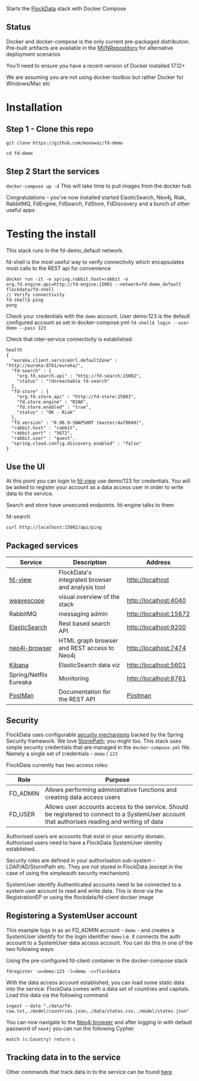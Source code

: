 
Starts the [FlockData](http://FlockData.com) stack with Docker Compose

## Status
Docker and docker-compose is the only current pre-packaged distribution. Pre-built artifacts are available in the [MVNRepostitory](https://mvnrepository.com/artifact/org.flockdata) for alternative deployment scenarios 

You'll need to ensure you have a recent version of Docker installed 17.12+

We are assuming you are not using docker-toolbox but rather Docker for Windows/Mac etc

# Installation

## Step 1 - Clone this repo
`git clone https://github.com/monowai/fd-demo`

`cd fd-demo`

## Step 2 Start the services
`docker-compose up -d` This will take time to pull images from the docker hub

Congratulations - you've now installed started ElasticSearch, Neo4j, Riak, RabbitMQ, FdEngine, FdSearch, FdStore, FdDiscovery and a bunch of other useful apps 

# Testing the install
This stack runs in the fd-demo_default network.

fd-shell is the most useful way to verify connectivity which encapsulates most calls to the REST api for convenience

```$bash
docker run -it -e spring.rabbit.host=rabbit -e org.fd.engine.api=http://fd-engine:15001 --network=fd-demo_default flockdata/fd-shell
// Verify connectivity
fd-shell$ ping
pong
```

Check your credentials with the `demo` account. User demo:123 is the default configured account as set in docker-compose.yml
`fd-shell$ login --user demo --pass 123`

Check that inter-service connectivity is established.
```
health
{
  "eureka.client.serviceUrl.defaultZone" : "http://eureka:8761/eureka/",
  "fd-search" : {
    "org.fd.search.api" : "http://fd-search:15002",
    "status" : "!Unreachable fd-search"
  },
  "fd-store" : {
    "org.fd.store.api" : "http://fd-store:15003",
    "fd.store.engine" : "RIAK",
    "fd.store.enabled" : "true",
    "status" : "OK - Riak"
  },
  "fd.version" : "0.98.9-SNAPSHOT (master/4af8049)",
  "rabbit.host" : "rabbit",
  "rabbit.port" : "5672",
  "rabbit.user" : "guest",
  "spring.cloud.config.discovery.enabled" : "false"
}
```

## Use the UI
At this point you can login to [fd-view](http://localhost:15000) use demo/123 for credentials. You will be asked to register your account as a data access user in order to write data to the service.

Search and store have unsecured endpoints. fd-engine talks to them

fd-search

`curl http://localhost:15002/api/ping`

## Packaged services
|Service   |Description   |Address   |
|---|---|---|
|[fd-view](https://github.com/monowai/fd-view) |FlockData's integrated browser and analysis tool   |[http://localhost](http://localhost)|
|[weavescope](https://www.weave.works/products/weave-scope/)|visual overview of the stack   |[http://localhost:4040](http://localhost:4040)|
|RabbitMQ |messaging admin|[http://localhost:15672](http://localhost:15672)|
|[ElasticSearch](https://www.elastic.co)|Rest based search API |[http://localhost:9200](http://localhost:9200)|
[neo4j-browser](http://neo4j.org)|HTML graph browser and REST access to Neo4j|[http://localhost:7474](http://localhost:7474)|
[Kibana](https://www.elastic.co/products/kibana)|ElasticSearch data viz|[http://localhost:5601](http://localhost:5601)|
|Spring/Netflix Eureaka|Monitoring|[http://localhost:8761](http://localhost:8761)|
|[PostMan](https://chrome.google.com/webstore/detail/postman/fhbjgbiflinjbdggehcddcbncdddomop?hl=en)|Documentation for the REST API|[Postman](https://github.com/monowai/flockdata.org/blob/master/fd.api-postman.json)|

## Security

FlockData uses configurable [security mechanisms](https://github.com/monowai/flockdata.org/tree/master/fd-security) backed by the Spring Security framework. We love [StormPath](http://stormpath.com); you might too.
This stack uses simple security credentials that are managed in the `docker-compose.yml` file. Namely a single set of credentials - `demo` / `123`

FlockData currently has two access roles:

|Role|Purpose|
|---|---|
|FD_ADMIN|Allows performing administrative functions and creating data access users|
|FD_USER|Allows user accounts access to the service. Should be registered to connect to a SystemUser account that authorises reading and writing of data|

Authorised users are accounts that exist in your security domain. Authorised users need to have a FlockData SystemUser identity established. 

Security roles are defined in your authorisation sub-system - LDAP/AD/StormPath etc. They are not stored in FlockData (except in the case of using the simpleauth security mechanism).    

SystemUser identify
    Authenticated accounts need to be connected to a system user account to read and write data. This is done via the RegistrationEP or using the flockdata/fd-client docker image

## Registering a SystemUser account
This example logs in as an FD_ADMIN account - `demo` - and creates a SystemUser identify for the login identifier `demo` i.e. it connects the auth account to a SystemUser data access account. You can do this in one of the two following ways:

Using the pre-configured fd-client container in the docker-compose stack

```
fdregister -u=demo:123 -l=demo -c=flockdata
```

With the data access account established, you can load some static data into the service. FlockData comes with a data set of countries and capitals. Load this data via the following command    

```
ingest --data "./data/fd-cow.txt,./model/countries.json;./data/states.csv,./model/states.json"
```

You can now navigate to the [Neo4j browser](http://localhost:7474) and after logging in with default password of `neo4j` you can run the following Cypher

`match (c:Country) return c` 

## Tracking data in to the service

Other commands that track data in to the service can be found [here](https://github.com/monowai/flockdata.org/tree/master/fd-engine#interacting-with-flockdata)


